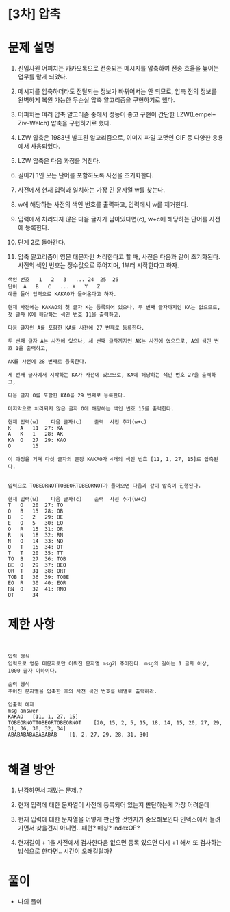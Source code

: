 # [3차] 압축

# 문제 설명

1. 신입사원 어피치는 카카오톡으로 전송되는 메시지를 압축하여 전송 효율을 높이는 업무를 맡게 되었다.

2. 메시지를 압축하더라도 전달되는 정보가 바뀌어서는 안 되므로, 압축 전의 정보를 완벽하게 복원 가능한 무손실 압축 알고리즘을 구현하기로 했다.

3. 어피치는 여러 압축 알고리즘 중에서 성능이 좋고 구현이 간단한 LZW(Lempel–Ziv–Welch) 압축을 구현하기로 했다.

4. LZW 압축은 1983년 발표된 알고리즘으로, 이미지 파일 포맷인 GIF 등 다양한 응용에서 사용되었다.

5. LZW 압축은 다음 과정을 거친다.

5. 길이가 1인 모든 단어를 포함하도록 사전을 초기화한다.

6. 사전에서 현재 입력과 일치하는 가장 긴 문자열 w를 찾는다.

7. w에 해당하는 사전의 색인 번호를 출력하고, 입력에서 w를 제거한다.

8. 입력에서 처리되지 않은 다음 글자가 남아있다면(c), w+c에 해당하는 단어를 사전에 등록한다.

9. 단계 2로 돌아간다.

10. 압축 알고리즘이 영문 대문자만 처리한다고 할 때, 사전은 다음과 같이 초기화된다. 사전의 색인 번호는 정수값으로 주어지며, 1부터 시작한다고 하자.

```
색인 번호	1	2	3	...	24	25	26
단어	A	B	C	...	X	Y	Z
예를 들어 입력으로 KAKAO가 들어온다고 하자.

현재 사전에는 KAKAO의 첫 글자 K는 등록되어 있으나, 두 번째 글자까지인 KA는 없으므로, 첫 글자 K에 해당하는 색인 번호 11을 출력하고,

다음 글자인 A를 포함한 KA를 사전에 27 번째로 등록한다.

두 번째 글자 A는 사전에 있으나, 세 번째 글자까지인 AK는 사전에 없으므로, A의 색인 번호 1을 출력하고,

AK를 사전에 28 번째로 등록한다.

세 번째 글자에서 시작하는 KA가 사전에 있으므로, KA에 해당하는 색인 번호 27을 출력하고,

다음 글자 O를 포함한 KAO를 29 번째로 등록한다.

마지막으로 처리되지 않은 글자 O에 해당하는 색인 번호 15를 출력한다.

현재 입력(w)	다음 글자(c)	출력	사전 추가(w+c)
K	A	11	27: KA
A	K	1	28: AK
KA	O	27	29: KAO
O		15	

이 과정을 거쳐 다섯 글자의 문장 KAKAO가 4개의 색인 번호 [11, 1, 27, 15]로 압축된다.


입력으로 TOBEORNOTTOBEORTOBEORNOT가 들어오면 다음과 같이 압축이 진행된다.

현재 입력(w)	다음 글자(c)	출력	사전 추가(w+c)
T	O	20	27: TO
O	B	15	28: OB
B	E	2	29: BE
E	O	5	30: EO
O	R	15	31: OR
R	N	18	32: RN
N	O	14	33: NO
O	T	15	34: OT
T	T	20	35: TT
TO	B	27	36: TOB
BE	O	29	37: BEO
OR	T	31	38: ORT
TOB	E	36	39: TOBE
EO	R	30	40: EOR
RN	O	32	41: RNO
OT		34	

```

# 제한 사항

```


입력 형식
입력으로 영문 대문자로만 이뤄진 문자열 msg가 주어진다. msg의 길이는 1 글자 이상, 1000 글자 이하이다.

출력 형식
주어진 문자열을 압축한 후의 사전 색인 번호를 배열로 출력하라.

입출력 예제
msg	answer
KAKAO	[11, 1, 27, 15]
TOBEORNOTTOBEORTOBEORNOT	[20, 15, 2, 5, 15, 18, 14, 15, 20, 27, 29, 31, 36, 30, 32, 34]
ABABABABABABABAB	[1, 2, 27, 29, 28, 31, 30]


```

# 해결 방안

1. 난감하면서 재밌는 문제..?

2. 현재 입력에 대한 문자열이 사전에 등록되어 있는지 판단하는게 가장 어려운데

3. 현재 입력에 대한 문자열을 어떻게 판단할 것인지가 중요해보인다 인덱스에서 늘려가면서 찾을건지 아니면.. 패턴? 매칭? indexOF?

4. 현재길이 + 1을 사전에서 검사한다음 없으면 등록 있으면 다시 +1 해서 또 검사하는 방식으로 한다면.. 시간이 오래걸릴까?

# 풀이

- 나의 풀이

```



```